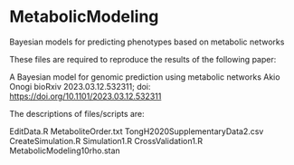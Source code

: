 # MetabolicModeling
Bayesian models for predicting phenotypes based on metabolic networks

These files are required to reproduce the results of the following paper:

  A Bayesian model for genomic prediction using metabolic networks
  Akio Onogi
  bioRxiv 2023.03.12.532311; doi: https://doi.org/10.1101/2023.03.12.532311

The descriptions of files/scripts are:

EditData.R
MetaboliteOrder.txt
TongH2020SupplementaryData2.csv
CreateSimulation.R
Simulation1.R
CrossValidation1.R
MetabolicModeling10rho.stan
